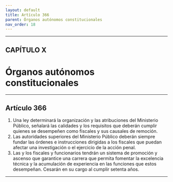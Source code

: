 ```yaml
---
layout: default
title: Artículo 366
parent: Órganos autónomos constitucionales
nav_order: 18
---
```


---

## CAPÍTULO X
# Órganos autónomos constitucionales

---

## Artículo 366

1. Una ley determinará la organización y las atribuciones del Ministerio Público, señalará las calidades y los requisitos que deberán cumplir quienes se desempeñen como fiscales y sus causales de remoción.
2. Las autoridades superiores del Ministerio Público deberán siempre fundar las órdenes e instrucciones dirigidas a los fiscales que puedan afectar una investigación o el ejercicio de la acción penal.
3. Las y los fiscales y funcionarios tendrán un sistema de promoción y ascenso que garantice una carrera que permita fomentar la excelencia técnica y la acumulación de experiencia en las funciones que estos desempeñan. Cesarán en su cargo al cumplir setenta años.

---
